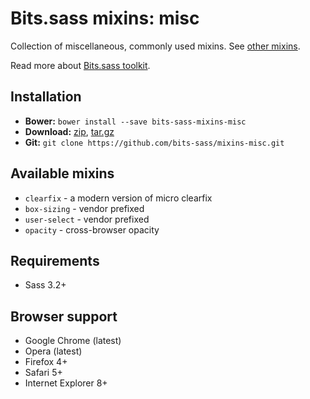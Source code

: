 Bits.sass mixins: misc
===========

Collection of miscellaneous, commonly used mixins. See [other mixins](https://github.com/bits-sass/mixins).

Read more about [Bits.sass toolkit](https://github.com/bits-sass/bits.sass).

## Installation

* __Bower:__ `bower install --save bits-sass-mixins-misc`
* __Download:__ [zip](https://github.com/bits-sass/mixins-misc/zipball/master), [tar.gz](https://github.com/bits-sass/mixins-misc/tarball/master)
* __Git:__ `git clone https://github.com/bits-sass/mixins-misc.git`

## Available mixins

* `clearfix` - a modern version of micro clearfix
* `box-sizing` - vendor prefixed
* `user-select` - vendor prefixed
* `opacity` - cross-browser opacity

## Requirements

* Sass 3.2+

## Browser support

* Google Chrome (latest)
* Opera (latest)
* Firefox 4+
* Safari 5+
* Internet Explorer 8+